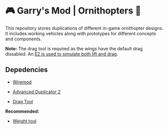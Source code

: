 # :video_game: Garry's Mod | Ornithopters :penguin:

This repository stores duplications of different in-game ornithopter designs. It includes working vehicles along with prototypes for different concepts and components. 

__Note:__ The drag tool is required as the wings have the default drag dissabled. An [E2 is used to simulate both lift and drag](https://github.com/RCmags/fin-development).  

## Depedencies

- [Wiremod](https://steamcommunity.com/sharedfiles/filedetails/?id=160250458) 

- [Advanced Duplicator 2](https://steamcommunity.com/sharedfiles/filedetails/?id=773402917) 

- [Drag Tool](https://steamcommunity.com/workshop/filedetails/?id=217353949)

__Recommended:__

- [Weight tool](https://steamcommunity.com/workshop/filedetails/?id=586675254)
